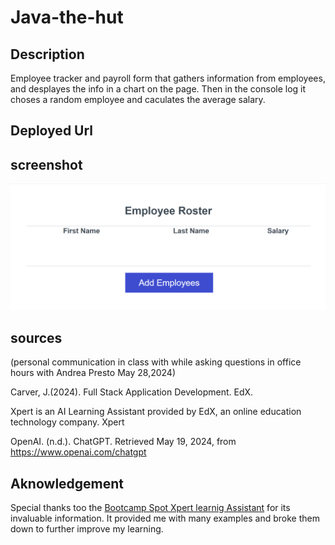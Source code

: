 # Java-the-hut

## Description
 Employee tracker and payroll form that gathers information from employees, and desplayes the info in a chart on the page. Then in the console log it choses a random employee and caculates the average salary.

## Deployed Url


## screenshot
![alt text](image.png)


## sources

(personal communication in class with while asking questions in office hours with Andrea Presto May 28,2024)

Carver, J.(2024). Full Stack Application Development. EdX.

Xpert is an AI Learning Assistant provided by EdX, an online education technology company. Xpert

OpenAI. (n.d.). ChatGPT. Retrieved May 19, 2024, from https://www.openai.com/chatgpt

## Aknowledgement
Special thanks too the [Bootcamp Spot Xpert learnig Assistant](https://bootcampspot.instructure.com/?login_success=1) for its invaluable information. It provided me with many examples and broke them down to further improve my learning.

